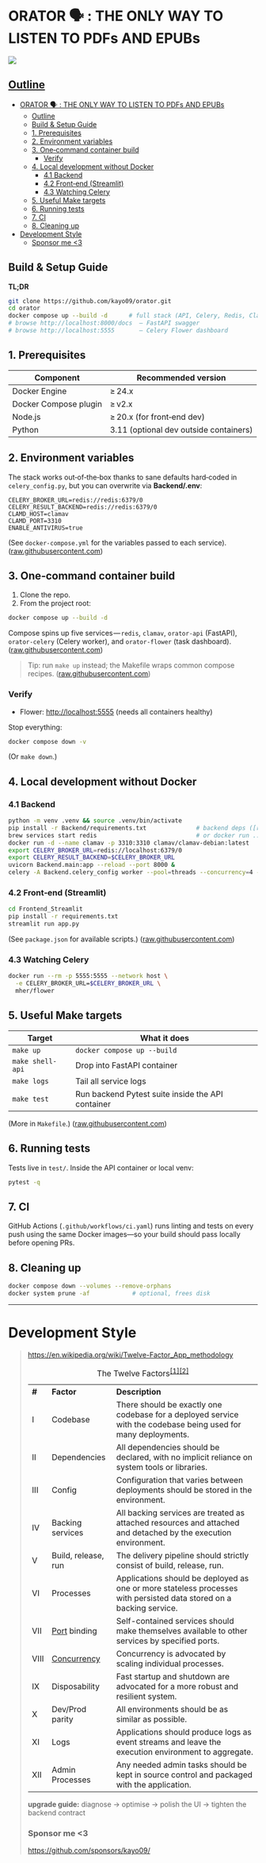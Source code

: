 # ORATOR 🗣️ : THE ONLY WAY TO LISTEN TO PDFs AND EPUBs
![](/Users/kayparmar/Desktop/code/Projects/ORATOR/System_Design.png)
## <ins>Outline<ins>
- [ORATOR 🗣️ : THE ONLY WAY TO LISTEN TO PDFs AND EPUBs](#orator-️--the-only-way-to-listen-to-pdfs-and-epubs)
  - [Outline](#outline)
  - [Build \& Setup Guide](#build--setup-guide)
  - [1. Prerequisites](#1-prerequisites)
  - [2. Environment variables](#2-environment-variables)
  - [3. One‑command container build](#3-onecommand-container-build)
    - [Verify](#verify)
  - [4. Local development without Docker](#4-local-development-without-docker)
    - [4.1 Backend](#41-backend)
    - [4.2 Front‑end (Streamlit)](#42-frontend-streamlit)
    - [4.3 Watching Celery](#43-watching-celery)
  - [5. Useful Make targets](#5-useful-make-targets)
  - [6. Running tests](#6-running-tests)
  - [7. CI](#7-ci)
  - [8. Cleaning up](#8-cleaning-up)
- [Development Style](#development-style)
    - [Sponsor me \<3](#sponsor-me-3)

## Build & Setup Guide

**TL;DR**

```bash
git clone https://github.com/kayo09/orator.git
cd orator
docker compose up --build -d      # full stack (API, Celery, Redis, ClamAV, Flower)
# browse http://localhost:8000/docs  – FastAPI swagger
# browse http://localhost:5555       – Celery Flower dashboard
```

## 1. Prerequisites

| Component             | Recommended version                    |
| --------------------- | -------------------------------------- |
| Docker Engine         | ≥ 24.x                                 |
| Docker Compose plugin | ≥ v2.x                                 |
| Node.js               | ≥ 20.x (for front‑end dev)             |
| Python                | 3.11 (optional dev outside containers) |

## 2. Environment variables

The stack works out‑of‑the‑box thanks to sane defaults hard‑coded in `celery_config.py`, but you can overwrite via **Backend/.env**:

```env
CELERY_BROKER_URL=redis://redis:6379/0
CELERY_RESULT_BACKEND=redis://redis:6379/0
CLAMD_HOST=clamav
CLAMD_PORT=3310
ENABLE_ANTIVIRUS=true
```

(See `docker-compose.yml` for the variables passed to each service). ([raw.githubusercontent.com](https://raw.githubusercontent.com/kayo09/orator/main/docker-compose.yml))

## 3. One‑command container build

1. Clone the repo.
2. From the project root:

```bash
docker compose up --build -d
```

Compose spins up five services — `redis`, `clamav`, `orator-api` (FastAPI), `orator-celery` (Celery worker), and `orator-flower` (task dashboard). ([raw.githubusercontent.com](https://raw.githubusercontent.com/kayo09/orator/main/docker-compose.yml))

> Tip: run `make up` instead; the Makefile wraps common compose recipes. ([raw.githubusercontent.com](https://raw.githubusercontent.com/kayo09/orator/main/Makefile))

### Verify

* Flower:  [http://localhost:5555](http://localhost:5555) (needs all containers healthy)

Stop everything:

```bash
docker compose down -v
```

(Or `make down`.)

## 4. Local development without Docker

### 4.1 Backend

```bash
python -m venv .venv && source .venv/bin/activate
pip install -r Backend/requirements.txt              # backend deps ([raw.githubusercontent.com](https://raw.githubusercontent.com/kayo09/orator/main/Backend/requirements.txt))
brew services start redis                            # or docker run ...
docker run -d --name clamav -p 3310:3310 clamav/clamav-debian:latest
export CELERY_BROKER_URL=redis://localhost:6379/0
export CELERY_RESULT_BACKEND=$CELERY_BROKER_URL
uvicorn Backend.main:app --reload --port 8000 &
celery -A Backend.celery_config worker --pool=threads --concurrency=4 --loglevel=info &
```

### 4.2 Front‑end (Streamlit)

```bash
cd Frontend_Streamlit
pip install -r requirements.txt
streamlit run app.py 
```

(See `package.json` for available scripts.) ([raw.githubusercontent.com](https://raw.githubusercontent.com/kayo09/orator/main/Frontend/package.json))

### 4.3 Watching Celery

```bash
docker run --rm -p 5555:5555 --network host \
  -e CELERY_BROKER_URL=$CELERY_BROKER_URL \
  mher/flower
```

## 5. Useful Make targets

| Target           | What it does                                      |
| ---------------- | ------------------------------------------------- |
| `make up`        | `docker compose up --build`                       |
| `make shell-api` | Drop into FastAPI container                       |
| `make logs`      | Tail all service logs                             |
| `make test`      | Run backend Pytest suite inside the API container |

(More in `Makefile`.) ([raw.githubusercontent.com](https://raw.githubusercontent.com/kayo09/orator/main/Makefile))

## 6. Running tests

Tests live in `test/`. Inside the API container or local venv:

```bash
pytest -q
```

## 7. CI

GitHub Actions (`.github/workflows/ci.yaml`) runs linting and tests on every push using the same Docker images—so your build should pass locally before opening PRs.

## 8. Cleaning up

```bash
docker compose down --volumes --remove-orphans
docker system prune -af            # optional, frees disk
```

---
# Development Style
> https://en.wikipedia.org/wiki/Twelve-Factor_App_methodology
> <table class="wikitable" style="text-align:left">
<caption>The Twelve Factors<sup id="cite_ref-Red1_1-2" class="reference"><a href="#cite_note-Red1-1"><span class="cite-bracket">[</span>1<span class="cite-bracket">]</span></a></sup><sup id="cite_ref-The12_2-0" class="reference"><a href="#cite_note-The12-2"><span class="cite-bracket">[</span>2<span class="cite-bracket">]</span></a></sup>
</caption>
<tbody><tr>
<th>#</th>
<th>Factor</th>
<th>Description
</th></tr>
<tr>
<td>I</td>
<td>Codebase</td>
<td>There should be exactly one codebase for a deployed service with the codebase being used for many deployments.
</td></tr>
<tr>
<td>II</td>
<td>Dependencies</td>
<td>All dependencies should be declared, with no implicit reliance on system tools or libraries.
</td></tr>
<tr>
<td>III</td>
<td>Config</td>
<td>Configuration that varies between deployments should be stored in the environment.
</td></tr>
<tr>
<td>IV</td>
<td>Backing services</td>
<td>All backing services are treated as attached resources and attached and detached by the execution environment.
</td></tr>
<tr>
<td>V</td>
<td>Build, release, run</td>
<td>The delivery pipeline should strictly consist of build, release, run.
</td></tr>
<tr>
<td>VI</td>
<td>Processes</td>
<td>Applications should be deployed as one or more stateless processes with persisted data stored on a backing service.
</td></tr>
<tr>
<td>VII</td>
<td><a href="/wiki/Port_(computer_networking)" title="Port (computer networking)">Port</a> binding</td>
<td>Self-contained services should make themselves available to other services by specified ports.
</td></tr>
<tr>
<td>VIII</td>
<td><a href="/wiki/Concurrent_computing" title="Concurrent computing">Concurrency</a></td>
<td>Concurrency is advocated by scaling individual processes.
</td></tr>
<tr>
<td>IX</td>
<td>Disposability</td>
<td>Fast startup and shutdown are advocated for a more robust and resilient system.
</td></tr>
<tr>
<td>X</td>
<td>Dev/Prod parity</td>
<td>All environments should be as similar as possible.
</td></tr>
<tr>
<td>XI</td>
<td>Logs</td>
<td>Applications should produce logs as event streams and leave the execution environment to aggregate.
</td></tr>
<tr>
<td>XII</td>
<td>Admin Processes</td>
<td>Any needed admin tasks should be kept in source control and packaged with the application.
</td></tr></tbody></table>

**upgrade guide:**
diagnose → optimise → polish the UI → tighten the backend contract
### Sponsor me <3
https://github.com/sponsors/kayo09/
